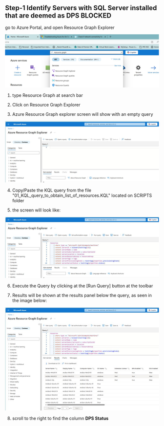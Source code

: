 ## Step-1 Identify Servers with SQL Server installed that are deemed as DPS BLOCKED
go to Azure Portal, and open Resource Graph Explorer<br>

![Alt text](IMAGES/001_AzurePortal_OpenResourceGraph.jpg "Azure Portal")

1. type Resource Graph at search bar<br>
2. Click on Resource Graph Explorer<br>

3. Azure Resource Graph explorer screen will show with an empty query<br>

![Alt text](IMAGES/002_ResourceGraph_NewQuery.jpg "New Query")
<br>

4. Copy/Paste the KQL query from the file "01_KQL_query_to_obtain_list_of_resources.KQL" located on SCRIPTS folder

5. the screen will look like:<br>

![Alt text](IMAGES/003_ResourceGraph_DPSQuery.jpg "KQL Query")<br>

6. Execute the Query by clicking at the [Run Query] button at the toolbar<br>

7. Results will be shown at the results panel below the query, as seen in the image below:<br>

![Alt text](IMAGES/004_ResourceGraph_DPSQuer_Results.jpg "Query Results")<br>

8. scroll to the right to find the column **DPS Status**

